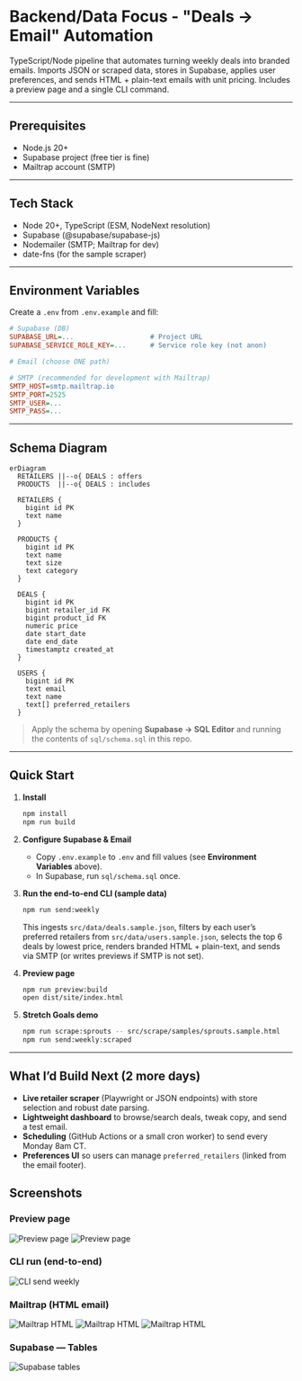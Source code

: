 # Backend/Data Focus - "Deals → Email" Automation

TypeScript/Node pipeline that automates turning weekly deals into branded emails. Imports JSON or scraped data, stores in Supabase, applies user preferences, and sends HTML + plain-text emails with unit pricing. Includes a preview page and a single CLI command.

---

## Prerequisites

* Node.js 20+
* Supabase project (free tier is fine)
* Mailtrap account (SMTP)

---

## Tech Stack

* Node 20+, TypeScript (ESM, NodeNext resolution)
* Supabase (@supabase/supabase-js)
* Nodemailer (SMTP; Mailtrap for dev)
* date-fns (for the sample scraper)

---

## Environment Variables

Create a `.env` from `.env.example` and fill:

```ini
# Supabase (DB)
SUPABASE_URL=...                   # Project URL
SUPABASE_SERVICE_ROLE_KEY=...      # Service role key (not anon)

# Email (choose ONE path)

# SMTP (recommended for development with Mailtrap)
SMTP_HOST=smtp.mailtrap.io
SMTP_PORT=2525
SMTP_USER=...
SMTP_PASS=...
```

---

## Schema Diagram

```mermaid
erDiagram
  RETAILERS ||--o{ DEALS : offers
  PRODUCTS  ||--o{ DEALS : includes

  RETAILERS {
    bigint id PK
    text name
  }

  PRODUCTS {
    bigint id PK
    text name
    text size
    text category
  }

  DEALS {
    bigint id PK
    bigint retailer_id FK
    bigint product_id FK
    numeric price
    date start_date
    date end_date
    timestamptz created_at
  }

  USERS {
    bigint id PK
    text email
    text name
    text[] preferred_retailers
  }
```

> Apply the schema by opening **Supabase → SQL Editor** and running the contents of `sql/schema.sql` in this repo.

---

## Quick Start

1. **Install**

   ```bash
   npm install
   npm run build
   ```

2. **Configure Supabase & Email**

   * Copy `.env.example` to `.env` and fill values (see **Environment Variables** above).
   * In Supabase, run `sql/schema.sql` once.

3. **Run the end-to-end CLI (sample data)**

   ```bash
   npm run send:weekly
   ```

   This ingests `src/data/deals.sample.json`, filters by each user’s preferred retailers from `src/data/users.sample.json`, selects the top 6 deals by lowest price, renders branded HTML + plain-text, and sends via SMTP (or writes previews if SMTP is not set).

4. **Preview page**

   ```bash
   npm run preview:build
   open dist/site/index.html
   ```

5. **Stretch Goals demo**

   ```bash
   npm run scrape:sprouts -- src/scrape/samples/sprouts.sample.html
   npm run send:weekly:scraped
   ```

---

## What I’d Build Next (2 more days)

* **Live retailer scraper** (Playwright or JSON endpoints) with store selection and robust date parsing.
* **Lightweight dashboard** to browse/search deals, tweak copy, and send a test email.
* **Scheduling** (GitHub Actions or a small cron worker) to send every Monday 8am CT.
* **Preferences UI** so users can manage `preferred_retailers` (linked from the email footer).

## Screenshots

### Preview page
![Preview page](docs/screenshots/PreviewPage1.png)
![Preview page](docs/screenshots/PreviewPage2.png)

### CLI run (end-to-end)
![CLI send weekly](docs/screenshots/cli-send-weekly.png)

### Mailtrap (HTML email)
![Mailtrap HTML](docs/screenshots/mailtrap-html1.png)
![Mailtrap HTML](docs/screenshots/mailtrap-html2.png)
![Mailtrap HTML](docs/screenshots/mailtrap-html3.png)

### Supabase — Tables
![Supabase tables](docs/screenshots/supabase-tables.png)


